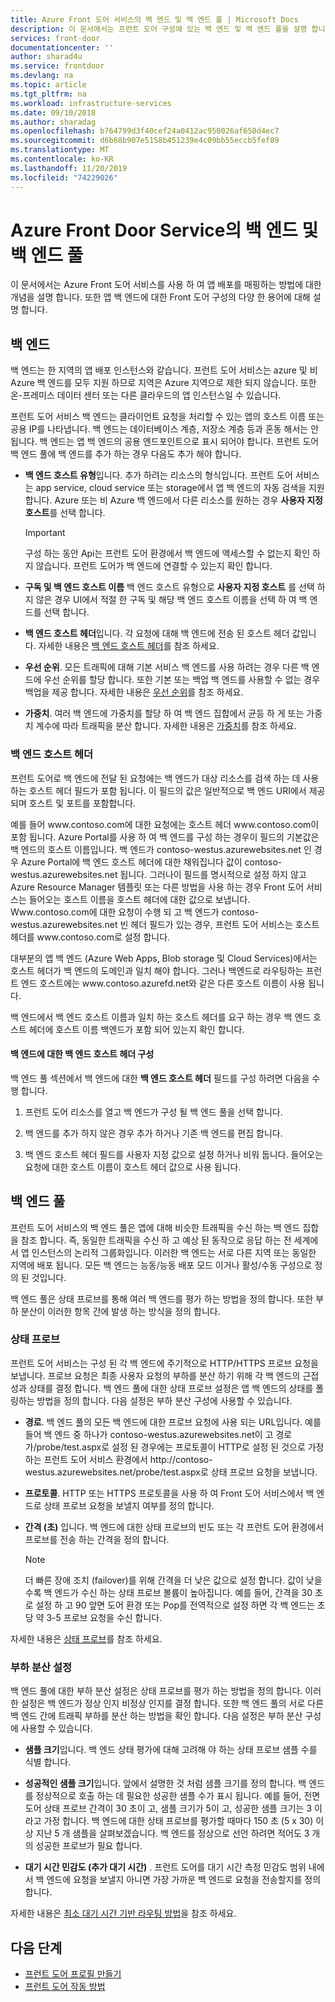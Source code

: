 ```yaml
---
title: Azure Front 도어 서비스의 백 엔드 및 백 엔드 풀 | Microsoft Docs
description: 이 문서에서는 프런트 도어 구성에 있는 백 엔드 및 백 엔드 풀을 설명 합니다.
services: front-door
documentationcenter: ''
author: sharad4u
ms.service: frontdoor
ms.devlang: na
ms.topic: article
ms.tgt_pltfrm: na
ms.workload: infrastructure-services
ms.date: 09/10/2018
ms.author: sharadag
ms.openlocfilehash: b764799d3f40cef24a0412ac950026af650d4ec7
ms.sourcegitcommit: d6b68b907e5158b451239e4c09bb55eccb5fef89
ms.translationtype: MT
ms.contentlocale: ko-KR
ms.lasthandoff: 11/20/2019
ms.locfileid: "74229026"
---
```

# <a name="backends-and-backend-pools-in-azure-front-door-service"></a>Azure Front Door Service의 백 엔드 및 백 엔드 풀
이 문서에서는 Azure Front 도어 서비스를 사용 하 여 앱 배포를 매핑하는 방법에 대한 개념을 설명 합니다. 또한 앱 백 엔드에 대한 Front 도어 구성의 다양 한 용어에 대해 설명 합니다.

## <a name="backends"></a>백 엔드
백 엔드는 한 지역의 앱 배포 인스턴스와 같습니다. 프런트 도어 서비스는 azure 및 비 Azure 백 엔드를 모두 지원 하므로 지역은 Azure 지역으로 제한 되지 않습니다. 또한 온-프레미스 데이터 센터 또는 다른 클라우드의 앱 인스턴스일 수 있습니다.

프런트 도어 서비스 백 엔드는 클라이언트 요청을 처리할 수 있는 앱의 호스트 이름 또는 공용 IP를 나타냅니다. 백 엔드는 데이터베이스 계층, 저장소 계층 등과 혼동 해서는 안 됩니다. 백 엔드는 앱 백 엔드의 공용 엔드포인트으로 표시 되어야 합니다. 프런트 도어 백 엔드 풀에 백 엔드를 추가 하는 경우 다음도 추가 해야 합니다.

- **백 엔드 호스트 유형**입니다. 추가 하려는 리소스의 형식입니다. 프런트 도어 서비스는 app service, cloud service 또는 storage에서 앱 백 엔드의 자동 검색을 지원 합니다. Azure 또는 비 Azure 백 엔드에서 다른 리소스를 원하는 경우 **사용자 지정 호스트**를 선택 합니다.

    >[!IMPORTANT]
    >구성 하는 동안 Api는 프런트 도어 환경에서 백 엔드에 액세스할 수 없는지 확인 하지 않습니다. 프런트 도어가 백 엔드에 연결할 수 있는지 확인 합니다.

- **구독 및 백 엔드 호스트 이름** 백 엔드 호스트 유형으로 **사용자 지정 호스트** 를 선택 하지 않은 경우 UI에서 적절 한 구독 및 해당 백 엔드 호스트 이름을 선택 하 여 백 엔드를 선택 합니다.

- **백 엔드 호스트 헤더**입니다. 각 요청에 대해 백 엔드에 전송 된 호스트 헤더 값입니다. 자세한 내용은 [백 엔드 호스트 헤더](#hostheader)를 참조 하세요.

- **우선 순위**. 모든 트래픽에 대해 기본 서비스 백 엔드를 사용 하려는 경우 다른 백 엔드에 우선 순위를 할당 합니다. 또한 기본 또는 백업 백 엔드를 사용할 수 없는 경우 백업을 제공 합니다. 자세한 내용은 [우선 순위](front-door-routing-methods.md#priority)를 참조 하세요.

- **가중치**. 여러 백 엔드에 가중치를 할당 하 여 백 엔드 집합에서 균등 하 게 또는 가중치 계수에 따라 트래픽을 분산 합니다. 자세한 내용은 [가중치](front-door-routing-methods.md#weighted)를 참조 하세요.

### <a name = "hostheader"></a>백 엔드 호스트 헤더

프런트 도어로 백 엔드에 전달 된 요청에는 백 엔드가 대상 리소스를 검색 하는 데 사용 하는 호스트 헤더 필드가 포함 됩니다. 이 필드의 값은 일반적으로 백 엔드 URI에서 제공되며 호스트 및 포트를 포함합니다.

예를 들어 www\.contoso.com에 대한 요청에는 호스트 헤더 www\.contoso.com이 포함 됩니다. Azure Portal를 사용 하 여 백 엔드를 구성 하는 경우이 필드의 기본값은 백 엔드의 호스트 이름입니다. 백 엔드가 contoso-westus.azurewebsites.net 인 경우 Azure Portal에 백 엔드 호스트 헤더에 대한 채워집니다 값이 contoso-westus.azurewebsites.net 됩니다. 그러나이 필드를 명시적으로 설정 하지 않고 Azure Resource Manager 템플릿 또는 다른 방법을 사용 하는 경우 Front 도어 서비스는 들어오는 호스트 이름을 호스트 헤더에 대한 값으로 보냅니다. Www\.contoso.com에 대한 요청이 수행 되 고 백 엔드가 contoso-westus.azurewebsites.net 빈 헤더 필드가 있는 경우, 프런트 도어 서비스는 호스트 헤더를 www\.contoso.com로 설정 합니다.

대부분의 앱 백 엔드 (Azure Web Apps, Blob storage 및 Cloud Services)에서는 호스트 헤더가 백 엔드의 도메인과 일치 해야 합니다. 그러나 백엔드로 라우팅하는 프런트 엔드 호스트에는 www\.contoso.azurefd.net와 같은 다른 호스트 이름이 사용 됩니다.

백 엔드에서 백 엔드 호스트 이름과 일치 하는 호스트 헤더를 요구 하는 경우 백 엔드 호스트 헤더에 호스트 이름 백엔드가 포함 되어 있는지 확인 합니다.

#### <a name="configuring-the-backend-host-header-for-the-backend"></a>백 엔드에 대한 백 엔드 호스트 헤더 구성

백 엔드 풀 섹션에서 백 엔드에 대한 **백 엔드 호스트 헤더** 필드를 구성 하려면 다음을 수행 합니다.

1. 프런트 도어 리소스를 열고 백 엔드가 구성 될 백 엔드 풀을 선택 합니다.

2. 백 엔드를 추가 하지 않은 경우 추가 하거나 기존 백 엔드를 편집 합니다.

3. 백 엔드 호스트 헤더 필드를 사용자 지정 값으로 설정 하거나 비워 둡니다. 들어오는 요청에 대한 호스트 이름이 호스트 헤더 값으로 사용 됩니다.

## <a name="backend-pools"></a>백 엔드 풀
프런트 도어 서비스의 백 엔드 풀은 앱에 대해 비슷한 트래픽을 수신 하는 백 엔드 집합을 참조 합니다. 즉, 동일한 트래픽을 수신 하 고 예상 된 동작으로 응답 하는 전 세계에서 앱 인스턴스의 논리적 그룹화입니다. 이러한 백 엔드는 서로 다른 지역 또는 동일한 지역에 배포 됩니다. 모든 백 엔드는 능동/능동 배포 모드 이거나 활성/수동 구성으로 정의 된 것입니다.

백 엔드 풀은 상태 프로브를 통해 여러 백 엔드를 평가 하는 방법을 정의 합니다. 또한 부하 분산이 이러한 항목 간에 발생 하는 방식을 정의 합니다.

### <a name="health-probes"></a>상태 프로브
프런트 도어 서비스는 구성 된 각 백 엔드에 주기적으로 HTTP/HTTPS 프로브 요청을 보냅니다. 프로브 요청은 최종 사용자 요청의 부하를 분산 하기 위해 각 백 엔드의 근접성과 상태를 결정 합니다. 백 엔드 풀에 대한 상태 프로브 설정은 앱 백 엔드의 상태를 폴링하는 방법을 정의 합니다. 다음 설정은 부하 분산 구성에 사용할 수 있습니다.

- **경로**. 백 엔드 풀의 모든 백 엔드에 대한 프로브 요청에 사용 되는 URL입니다. 예를 들어 백 엔드 중 하나가 contoso-westus.azurewebsites.net이 고 경로가/probe/test.aspx로 설정 된 경우에는 프로토콜이 HTTP로 설정 된 것으로 가정 하는 프런트 도어 서비스 환경에서 http\://contoso-westus.azurewebsites.net/probe/test.aspx로 상태 프로브 요청을 보냅니다.

- **프로토콜**. HTTP 또는 HTTPS 프로토콜을 사용 하 여 Front 도어 서비스에서 백 엔드로 상태 프로브 요청을 보낼지 여부를 정의 합니다.

- **간격 (초)** 입니다. 백 엔드에 대한 상태 프로브의 빈도 또는 각 프런트 도어 환경에서 프로브를 전송 하는 간격을 정의 합니다.

    >[!NOTE]
    >더 빠른 장애 조치 (failover)를 위해 간격을 더 낮은 값으로 설정 합니다. 값이 낮을수록 백 엔드가 수신 하는 상태 프로브 볼륨이 높아집니다. 예를 들어, 간격을 30 초로 설정 하 고 90 앞면 도어 환경 또는 Pop를 전역적으로 설정 하면 각 백 엔드는 초당 약 3-5 프로브 요청을 수신 합니다.

자세한 내용은 [상태 프로브](front-door-health-probes.md)를 참조 하세요.

### <a name="load-balancing-settings"></a>부하 분산 설정
백 엔드 풀에 대한 부하 분산 설정은 상태 프로브를 평가 하는 방법을 정의 합니다. 이러한 설정은 백 엔드가 정상 인지 비정상 인지를 결정 합니다. 또한 백 엔드 풀의 서로 다른 백 엔드 간에 트래픽 부하를 분산 하는 방법을 확인 합니다. 다음 설정은 부하 분산 구성에 사용할 수 있습니다.

- **샘플 크기**입니다. 백 엔드 상태 평가에 대해 고려해 야 하는 상태 프로브 샘플 수를 식별 합니다.

- **성공적인 샘플 크기**입니다. 앞에서 설명한 것 처럼 샘플 크기를 정의 합니다. 백 엔드를 정상적으로 호출 하는 데 필요한 성공한 샘플 수가 표시 됩니다. 예를 들어, 전면 도어 상태 프로브 간격이 30 초이 고, 샘플 크기가 5이 고, 성공한 샘플 크기는 3 이라고 가정 합니다. 백 엔드에 대한 상태 프로브를 평가할 때마다 150 초 (5 x 30) 이상 지난 5 개 샘플을 살펴보겠습니다. 백 엔드를 정상으로 선언 하려면 적어도 3 개의 성공한 프로브가 필요 합니다.

- **대기 시간 민감도 (추가 대기 시간)** . 프런트 도어를 대기 시간 측정 민감도 범위 내에서 백 엔드에 요청을 보낼지 아니면 가장 가까운 백 엔드로 요청을 전송할지를 정의 합니다.

자세한 내용은 [최소 대기 시간 기반 라우팅 방법](front-door-routing-methods.md#latency)을 참조 하세요.

## <a name="next-steps"></a>다음 단계

- [프런트 도어 프로필 만들기](quickstart-create-front-door.md)
- [프런트 도어 작동 방법](front-door-routing-architecture.md)